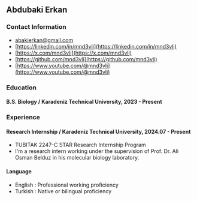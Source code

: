 ## Abdubaki Erkan

### Contact Information

- [abakierkan@gmail.com](abakierkan@gmail.com)
- [https://linkedin.com/in/mnd3vli](https://linkedin.com/in/mnd3vli)
- [https://x.com/mnd3vli](https://x.com/mnd3vli)
- [https://github.com/mnd3vli](https://github.com/mnd3vli)
- [https://www.youtube.com/@mnd3vli](https://www.youtube.com/@mnd3vli)

### Education

#### B.S. Biology / Karadeniz Technical University, 2023 - Present

### Experience

#### Research Internship / Karadeniz Technical University, 2024.07 - Present
    
- TUBITAK 2247-C STAR Research Internship Program
- I'm a research intern working under the supervision of Prof. Dr. Ali Osman Belduz in his molecular biology laboratory.
    
#### Language 

- English : Professional working proficiency
- Turkish : Native or bilingual proficiency
